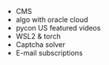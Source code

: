 - CMS
- algo with oracle cloud 
- pycon US featured videos
- WSL2 & torch
- Captcha solver
- E-mail subscriptions
